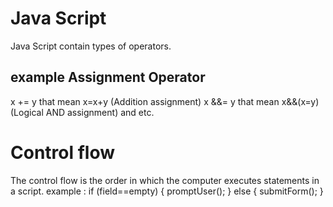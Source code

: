 # Java Script
Java Script contain types of operators.

## example Assignment Operator
x += y that mean x=x+y (Addition assignment)
x &&= y that mean x&&(x=y) (Logical AND assignment)
and etc.

# Control flow
The control flow is the order in which
the computer executes statements in a script.
example : 
if (field==empty) {
    promptUser();
} else {
    submitForm();
}
